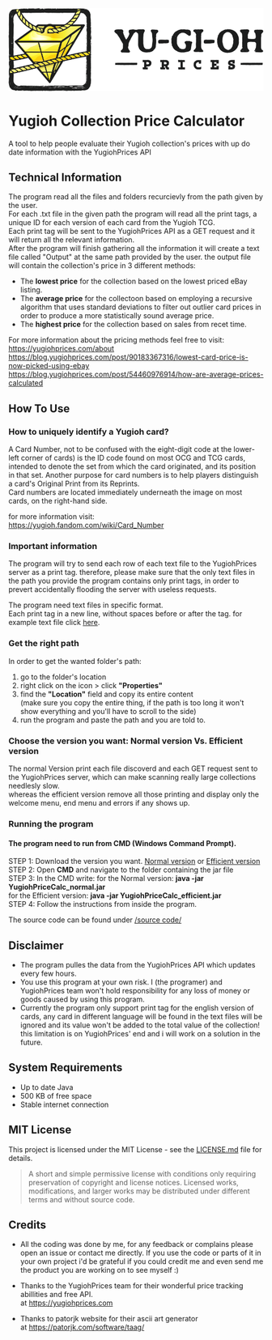 [![banner](/recources/assets/banner.png)](https://yugiohprices.com/)

# Yugioh Collection Price Calculator
A tool to help people evaluate their Yugioh collection's prices with up do date information with the YugiohPrices API 

## Technical Information
The program read all the files and folders recurcievly from the path given by the user. </br>
For each .txt file in the given path the program will read all the print tags, a unique ID for each version of each card from the Yugioh TCG.</br>
Each print tag will be sent to the YugiohPrices API as a GET request and it will return all the relevant information.</br>
After the program will finish gathering all the information it will create a text file called "Output" at the same path provided by the user. the output file will contain the collection's price in 3 different methods:</br>
- The <b>lowest price</b> for the collection based on the lowest priced eBay listing. </br>
- The <b>average price</b> for the collectoon based on employing a recursive algorithm that uses standard deviations to filter out outlier card prices in order to produce a more statistically sound average price. </br>
- The <b>highest price</b> for the collection based on sales from recet time. </br>

For more information about the pricing methods feel free to visit:</br>
https://yugiohprices.com/about </br>
https://blog.yugiohprices.com/post/90183367316/lowest-card-price-is-now-picked-using-ebay </br>
https://blog.yugiohprices.com/post/54460976914/how-are-average-prices-calculated </br>

## How To Use

### How to uniquely identify a Yugioh card?
A Card Number, not to be confused with the eight-digit code at the lower-left corner of cards) is the ID code found on most OCG and TCG cards, intended to denote the set from which the card originated, and its position in that set. Another purpose for card numbers is to help players distinguish a card's Original Print from its Reprints. </br>
Card numbers are located immediately underneath the image on most cards, on the right-hand side.

for more information visit: </br>
https://yugioh.fandom.com/wiki/Card_Number

### Important information
The program will try to send each row of each text file to the YugiohPrices server as a print tag. therefore, please make sure that the only text files in the path you provide the program contains only print tags, in order to prevert accidentally flooding the server with useless requests.

The program need text files in specific format. </br> 
Each print tag in a new line, without spaces before or after the tag. for example text file click [here](/recources/assets/example.txt).

### Get the right path
In order to get the wanted folder's path:
1. go to the folder's location
2. right click on the icon > click <b>"Properties"</b>
3. find the <b>"Location"</b> field and copy its entire content </br>
 (make sure you copy the entire thing, if the path is too long it won't show everything and you'll have to scroll to the side)
4. run the program and paste the path and you are told to.

### Choose the version you want: Normal version Vs. Efficient version
The normal Version print each file discoverd and each GET request sent to the YugiohPrices server, which can make scanning really large collections needlesly slow.</br>
whereas the efficient version remove all those printing and display only the welcome menu, end menu and errors if any shows up.</br>

### Running the program
#### The program need to run from CMD (Windows Command Prompt). </br>
STEP 1: Download the version you want. [Normal version](/recources/jar/YugiohPriceCalc_normal.jar) or [Efficient version](/recources/jar/YugiohPriceCalc_efficient.jar)</br>
STEP 2: Open <b>CMD</b> and navigate to the folder containing the jar file</br>
STEP 3: In the CMD write: 	for the Normal version:		<b>java -jar YugiohPriceCalc_normal.jar</b></br>
				for the Efficient version:	<b>java -jar YugiohPriceCalc_efficient.jar</b></br>
STEP 4: Follow the instructions from inside the program.

The source code can be found under [/source code/](/recources/source%20code)

## Disclaimer
- The program pulles the data from the YugiohPrices API which updates every few hours.
- You use this program at your own risk. I (the programer) and YugiohPrices team won't hold responsibility for any loss of money or goods caused by using this program.
- Currently the program only support print tag for the english version of cards, any card in different language will be found in the text files will be ignored and its value won't be added to the total value of the collection! this limitation is on YugiohPrices' end and i will work on a solution in the future.
 

## System Requirements
- Up to date Java
- 500 KB of free space
- Stable internet connection

## MIT License
This project is licensed under the MIT License - see the [LICENSE.md](LICENSE) file for details. </br>
> A short and simple permissive license with conditions only requiring preservation of copyright and license notices. Licensed works, modifications, and larger works may be distributed under different terms and without source code.

## Credits
- All the coding was done by me, for any feedback or complains please open an issue or contact me directly.
If you use the code or parts of it in your own project i'd be grateful if you could credit me and even send me the product you are working on to see myself :)

- Thanks to the YugiohPrices team for their wonderful price tracking abillities and free API. </br>
at https://yugiohprices.com

- Thanks to patorjk website for their ascii art generator </br>
at https://patorjk.com/software/taag/ 
